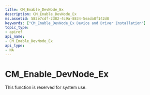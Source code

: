 ```yaml
---
title: CM_Enable_DevNode_Ex
description: CM_Enable_DevNode_Ex
ms.assetid: 582e7cdf-2302-4c9a-8834-5eada8f142d8
keywords: ["CM_Enable_DevNode_Ex Device and Driver Installation"]
topic_type:
- apiref
api_name:
- CM_Enable_DevNode_Ex
api_type:
- NA
---
```


# CM_Enable_DevNode_Ex

This function is reserved for system use.


## <a href="" id="ddk-cm-enable-devnode-ex-dr"></a>


 

 





